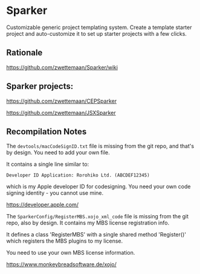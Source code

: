 # Sparker

Customizable generic project templating system. Create a template starter project and auto-customize it to set up starter projects with a few clicks.

## Rationale

https://github.com/zwettemaan/Sparker/wiki

## Sparker projects:

https://github.com/zwettemaan/CEPSparker

https://github.com/zwettemaan/JSXSparker

## Recompilation Notes

The `devtools/macCodeSignID.txt` file is missing from the git
repo, and that's by design. You need to add your own file. 

It contains a single line similar to:
```
Developer ID Application: Rorohiko Ltd. (ABCDEF12345)
```
which is my Apple developer ID for codesigning. You need your own code signing identity - you cannot use mine.

https://developer.apple.com/

The `SparkerConfig/RegisterMBS.xojo_xml_code` file is missing from the git repo,
also by design. It contains my MBS license registration info.

It defines a class 'RegisterMBS' with a single shared method 'Register()' which registers the MBS plugins to
my license.

You need to use your own MBS license information.

https://www.monkeybreadsoftware.de/xojo/
